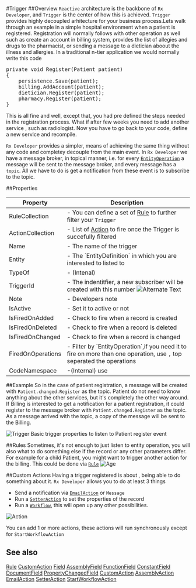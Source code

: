 #Trigger
##Overview
`Reactive` architecture is the backbone of `Rx Developer`, and `Trigger` is the center of how this is achieved. `Trigger` provides highly decoupled arhitecture for your business process.Lets walk through an example in a simple hospital environment when a patient is registered. Registration will normally follows with other operation as well such as create an account in billing system, provides the list of allegies and drugs to the pharmacist, or sending a message to a dietician aboout the illness and allergies. In a traditional n-tier application we would normally write this code

<pre>
private void Register(Patient patient)
{
    persistence.Save(patient);
    billing.AddAccount(patient);
    dietician.Register(patient);
    pharmacy.Register(patient);
}
</pre>

This is all fine and well, except that, you had pre defined the steps needed in the registration process. What if after few weeks you need to add another service , such as radiologist. Now you have to go back to your code, define a new service and recompile.



`Rx Developer` provides a simpler, means of achieving the same thing without any code and completey decouple from the main event. In `Rx Developer` we have a message broker, in topical manner, i.e. for every [`EntityOperation`](EntityOperation.html) a message will be sent to the message broker, and every message has a `topic`. All we have to do is get a notification from these event is to subscribe to the topic.

##Properties
<table class="table table-condensed table-bordered">
    <thead>
<tr>
<th>Property</th>
<th>Description</th>
</tr>
</thead>
<tbody>
<tr><td>RuleCollection</td><td> - You can define a set of <a href="Rule.html">Rule</a> to further filter your <code>Trigger</code></td></tr>
<tr><td>ActionCollection</td><td> - List of <a href="CustomAction.html">Action</a> to fire once the Trigger is succefully filtered</td></tr>
<tr><td>Name</td><td> - The name of the trigger</td></tr>
<tr><td>Entity</td><td> - The `EntityDefinition` in which you are interested to listed to </td></tr>
<tr><td>TypeOf</td><td> - (Intenal) </td></tr>
<tr><td>TriggerId</td><td>
    - The indentitfier, a new subscriber will be created with this number
    <img src="http://i.imgur.com/28z2c51.png" alt="Alternate Text" />
</td></tr>
<tr><td>Note</td><td> - Developers note </td></tr>
<tr><td>IsActive</td><td> - Set it to active or not </td></tr>
<tr><td>IsFiredOnAdded</td><td> - Check to fire when a record is created</td></tr>
<tr><td>IsFiredOnDeleted</td><td> - Check to fire when a record is deleted </td></tr>
<tr><td>IsFiredOnChanged</td><td> -  Check to fire when a record is changed</td></tr>
<tr><td>FiredOnOperations</td><td> - Filter by `EntityOperation`,if you need it to fire on more than one operation, use <code>,</code> top seperated the operations  </td></tr>
<tr><td>CodeNamespace</td><td> -(Internal) use </td></tr>
</tbody></table>

##Example
So in the case of patient registration, a message will be created with `Patient.changed.Register` as the topic. Patient do not need to know anything about the other services, but it's completely the other way around. If Billing is interested to get a notification for a patient registration, it could register to the message broker with `Patient.changed.Register` as the topic. As a message arrived with the topic, a copy of the message will be sent to the Billing.



![Trigger](http://i.imgur.com/rbElfmm.png)
Basic trigger properties to listen to Patient register event

##Rules
Sometimes, it's not enough to just listen to entity operation, you will also what to do something else if the record or any other parameters differ. For example for a child Patient, you might want to trigger another action for the billing. This could be done via [`Rule`](Rule.html)
![Age](http://i.imgur.com/ww6netA.png)

##Custom Actions
Having a trigger registered is about , being able to do something about it. `Rx Developer` allows you to do at least 3 things

* Send a notification via [`EmailAction`](EmailAction.html) or `Message`
* Run a [`SetterAction`](SetterAction.html) to set the properties of the record
* Run a [`Workflow`](StartWorkflowAction.html), this will open up any other possibilities.

![Action](http://i.imgur.com/GSuYtMr.png)

You can add 1 or more actions, these actions will run synchronously except for `StartWorkflowAction`


## See also

[Rule](Rule.html)
[CustomAction](CustomAction.html)
[Field](Field.html)
[AssemblyField](AssemblyField.html)
[FunctionField](FunctionField.html)
[ConstantField](ConstantField.html)
[DocumentField](DocumentField.html)
[PropertyChangedField](PropertyChangedField.html)
[CustomAction](CustomAction.html)
[AssemblyAction](AssemblyAction.html)
[EmailAction](EmailAction.html)
[SetterAction](SetterAction.html)
[StartWorkflowAction](StartWorkflowAction.html)
